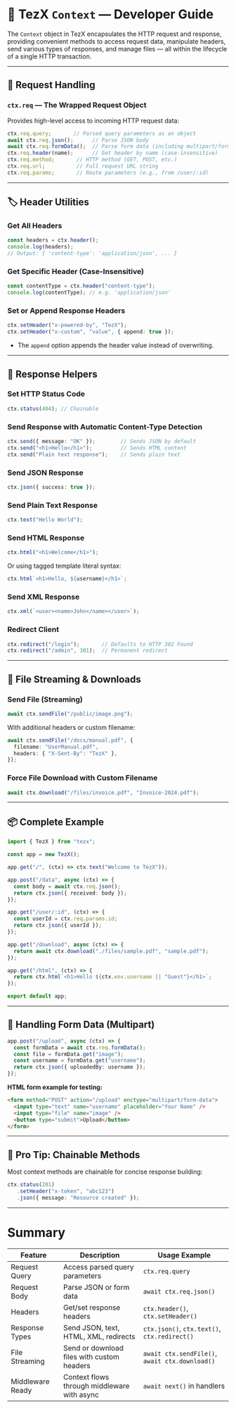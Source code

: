 
# 📘 TezX `Context` — Developer Guide

The `Context` object in TezX encapsulates the HTTP request and response, providing convenient methods to access request data, manipulate headers, send various types of responses, and manage files — all within the lifecycle of a single HTTP transaction.

---

## 🔁 Request Handling

### `ctx.req` — The Wrapped Request Object

Provides high-level access to incoming HTTP request data:

```ts
ctx.req.query;       // Parsed query parameters as an object
await ctx.req.json();      // Parse JSON body
await ctx.req.formData();  // Parse form data (including multipart/form-data)
ctx.req.header(name);      // Get header by name (case-insensitive)
ctx.req.method;       // HTTP method (GET, POST, etc.)
ctx.req.url;          // Full request URL string
ctx.req.params;       // Route parameters (e.g., from /user/:id)
```

---

## 🏷️ Header Utilities

### Get All Headers

```ts
const headers = ctx.header();
console.log(headers);
// Output: { 'content-type': 'application/json', ... }
```

### Get Specific Header (Case-Insensitive)

```ts
const contentType = ctx.header("content-type");
console.log(contentType); // e.g. 'application/json'
```

### Set or Append Response Headers

```ts
ctx.setHeader("x-powered-by", "TezX");
ctx.setHeader("x-custom", "value", { append: true });
```

* The `append` option appends the header value instead of overwriting.

---

## 📡 Response Helpers

### Set HTTP Status Code

```ts
ctx.status(404); // Chainable
```

### Send Response with Automatic Content-Type Detection

```ts
ctx.send({ message: "OK" });        // Sends JSON by default
ctx.send("<h1>Hello</h1>");         // Sends HTML content
ctx.send("Plain text response");    // Sends plain text
```

### Send JSON Response

```ts
ctx.json({ success: true });
```

### Send Plain Text Response

```ts
ctx.text("Hello World");
```

### Send HTML Response

```ts
ctx.html("<h1>Welcome</h1>");
```

Or using tagged template literal syntax:

```ts
ctx.html`<h1>Hello, ${username}</h1>`;
```

### Send XML Response

```ts
ctx.xml(`<user><name>John</name></user>`);
```

### Redirect Client

```ts
ctx.redirect("/login");       // Defaults to HTTP 302 Found
ctx.redirect("/admin", 301);  // Permanent redirect
```

---

## 📁 File Streaming & Downloads

### Send File (Streaming)

```ts
await ctx.sendFile("/public/image.png");
```

With additional headers or custom filename:

```ts
await ctx.sendFile("/docs/manual.pdf", {
  filename: "UserManual.pdf",
  headers: { "X-Sent-By": "TezX" },
});
```

### Force File Download with Custom Filename

```ts
await ctx.download("/files/invoice.pdf", "Invoice-2024.pdf");
```

---

## 📦 Complete Example

```ts
import { TezX } from "tezx";

const app = new TezX();

app.get("/", (ctx) => ctx.text("Welcome to TezX"));

app.post("/data", async (ctx) => {
  const body = await ctx.req.json();
  return ctx.json({ received: body });
});

app.get("/user/:id", (ctx) => {
  const userId = ctx.req.params.id;
  return ctx.json({ userId });
});

app.get("/download", async (ctx) => {
  return await ctx.download("./files/sample.pdf", "sample.pdf");
});

app.get("/html", (ctx) => {
  return ctx.html`<h1>Hello ${ctx.env.username || "Guest"}</h1>`;
});

export default app;
```

---

## 🧪 Handling Form Data (Multipart)

```ts
app.post("/upload", async (ctx) => {
  const formData = await ctx.req.formData();
  const file = formData.get("image");
  const username = formData.get("username");
  return ctx.json({ uploadedBy: username });
});
```

**HTML form example for testing:**

```html
<form method="POST" action="/upload" enctype="multipart/form-data">
  <input type="text" name="username" placeholder="Your Name" />
  <input type="file" name="image" />
  <button type="submit">Upload</button>
</form>
```

---

## 🧠 Pro Tip: Chainable Methods

Most context methods are chainable for concise response building:

```ts
ctx.status(201)
   .setHeader("x-token", "abc123")
   .json({ message: "Resource created" });
```

---

# Summary

| Feature          | Description                                 | Usage Example                                  |
| ---------------- | ------------------------------------------- | ---------------------------------------------- |
| Request Query    | Access parsed query parameters              | `ctx.req.query`                                |
| Request Body     | Parse JSON or form data                     | `await ctx.req.json()`                         |
| Headers          | Get/set response headers                    | `ctx.header()`, `ctx.setHeader()`              |
| Response Types   | Send JSON, text, HTML, XML, redirects       | `ctx.json()`, `ctx.text()`, `ctx.redirect()`   |
| File Streaming   | Send or download files with custom headers  | `await ctx.sendFile()`, `await ctx.download()` |
| Middleware Ready | Context flows through middleware with async | `await next()` in handlers                     |
